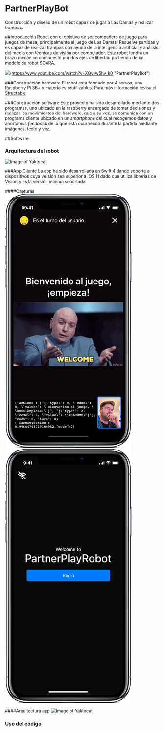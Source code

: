 # PartnerPlayBot
Construcción y diseño de un robot capaz de jugar a Las Damas y realizar trampas.

##Introducción
Robot con el objetivo de ser compañero de juego para juegos de mesa, principalmente el juego de Las Damas. Resuelve partidas y es capaz de realizar trampas con ayuda de la inteligencia artificial y análisis del medio con técnicas de visión por computador. Este robot tendrá un brazo mecánico compuesto por dos ejes de libertad partiendo de un modelo de robot SCARA.

![](http://img.youtube.com/vi/XQy-w5hv_k0/0.jpg)(https://www.youtube.com/watch?v=XQy-w5hv_k0 "PartnerPlayBot")

###Construcción hardware
El robot está formado por 4 servos, una Raspberry Pi 3B+ y materiales reutilizables. Para más información revisa el [Structable](http://github.com)

###Construcción software
Este proyecto ha sido desarrollado mediante dos programas, uno ubicado en la raspberry encargado de tomar decisiones y realizar los movimientos del hardware, que a su vez, se comunica con un programa cliente ubicado en un *smartphone* del cual recogemos datos y aportamos *feedback* de lo que esta ocurriendo durante la partida mediante imágenes, texto y voz.

##Software
### Arquitectura del robot

![Image of Yaktocat](https://octodex.github.com/images/yaktocat.png)


###App Cliente
La app ha sido desarrollada en Swift 4 dando soporte a dispositivos cuya versión sea superior a iOS 11 dado que utiliza librerías de Visión y es la versión mínima soportada.

####Capturas
![Screenshot](./iphone1.jpg)
![Screenshot](./iphone2.jpg)

####Arquitectura app
![Image of Yaktocat](https://octodex.github.com/images/yaktocat.png)

### Uso del código
